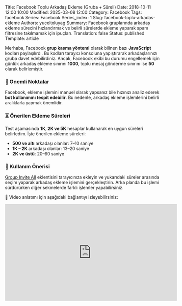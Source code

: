 Title: Facebook Toplu Arkadaş Ekleme (Gruba + Süreli)
Date: 2018-10-11 12:00 10:00
Modified: 2025-03-08 12:00
Category: Facebook
Tags: facebook
Series: Facebook
Series_index: 1
Slug: facebook-toplu-arkadas-ekleme
Authors: yuceltoluyag
Summary: Facebook gruplarında arkadaş ekleme sürecini hızlandırmak ve belirli sürelerde ekleme yaparak spam filtresine takılmamak için ipuçları.
Translation: false
Status: published
Template: article


Merhaba, Facebook **grup kasma yöntemi** olarak bilinen bazı **JavaScript** kodları paylaşılırdı. Bu kodları tarayıcı konsoluna yapıştırarak arkadaşlarınızı gruba davet edebilirdiniz. Ancak, Facebook ekibi bu durumu engellemek için günlük arkadaş ekleme sınırını **1000**, toplu mesaj gönderme sınırını ise **50** olarak belirlemiştir.

### 📌 Önemli Noktalar
Facebook, ekleme işlemini manuel olarak yapsanız bile hızınızı analiz ederek **bot kullanımını tespit edebilir**. Bu nedenle, arkadaş ekleme işlemlerini belirli aralıklarla yapmak önemlidir.

### ⏳ Önerilen Ekleme Süreleri
Test aşamasında **1K, 2K ve 5K** hesaplar kullanarak en uygun süreleri belirledim. İşte önerilen ekleme süreleri:

- **500 ve altı** arkadaşı olanlar: 7–10 saniye
- **1K – 2K** arkadaşı olanlar: 13–20 saniye
- **2K ve üstü**: 20–60 saniye

### 🚀 Kullanım Önerisi
[Group Invite All](#facebook) eklentisini tarayıcınıza ekleyin ve yukarıdaki süreler arasında seçim yaparak arkadaş ekleme işlemini gerçekleştirin. Arka planda bu işlemi sürdürürken diğer sekmelerde farklı işlemler yapabilirsiniz.

🎥 Video anlatımı için aşağıdaki bağlantıyı izleyebilirsiniz:
<iframe width="560" height="315" src="https://www.youtube.com/embed/G_oDPhADUso?si=XunOZkay9KLCBe9S" title="YouTube video player" frameborder="0" allow="accelerometer; autoplay; clipboard-write; encrypted-media; gyroscope; picture-in-picture; web-share" referrerpolicy="strict-origin-when-cross-origin" allowfullscreen></iframe>

